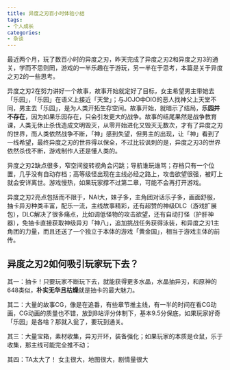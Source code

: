 ```yaml
---
title: 异度之刃百小时体验小结
tags:
- 个人成长
categories:
- 杂谈
---
```




最近两个月，玩了数百小时的异度之刃，昨天完成了异度之刃2和异度之刃3的通关，学而不思则罔，游戏的一半乐趣在于游玩，另一半在于思考，本篇是关于异度之刃2的一些思考。

异度之刃2在努力讲好一个故事，故事开始就定好了目标，女主希望男主带她去「乐园」，「乐园」在语义上接近「天堂」；与JOJO中DIO的恶人找神父上天堂不同，男主去「乐园」，是为人类开拓生存空间。故事开始，就暗示了结局，**乐园并不存在**，因为如果乐园存在，只会引发更大的战争。故事的结尾果然是战争教育课，人类无休止杀伐造成文明毁灭，从零开始进化又毁灭无数次，才有了异度之刃的世界，而人类依然战争不断，「神」感到失望，但男主的出现，让「神」看到了一线希望，最终异度之刃的世界得以保全，不过比较讽刺的是，异度之刃3的世界依然杀伐不断，游戏制作人还是懂人类的。

异度之刃2缺点很多，窄空间旋转视角会闪跳；导航谁玩谁骂；存档只有一个位置，几乎没有自动存档；高等级怪出现在主线必经之路上，攻击欲望很强，被盯上就会安详离世。游戏慢热，如果玩家撑不过第二章，可能不会再打开游戏。

异度之刃2亮点包括而不限于，NAI大，妹子多，主角团对话乐子多，画面舒服，抽卡异刃种类丰富，配乐一流，主线故事精彩，还有超赞的神级DLC（游戏扩展包），DLC解决了很多痛点，比如调低怪物的攻击欲望，还有自动打怪（护肝神器），免抽卡直接获取神级异刃「神八」，追加挑战任务获得泳装，和异度之刃1主角团的力量，而且还送了一个独立于本体的游戏「黄金国」，相当于游戏主体的前传。

## 异度之刃2如何吸引玩家玩下去？

其一：抽卡！只要玩家不断玩下去，就能获得更多水晶，水晶抽异刃，和原神的648类似，**朴实无华且枯燥**就是抽卡的最大魅力。

其二：大量的故事CG，像是在追番，有些章节推主线，有一半的时间在看CG动画，CG动画的质量也不错，放到B站评分体制下，基本9.5分保底，如果玩家好奇「乐园」是各啥？那就入瓮了，要玩到通关。

其三：大量宝箱，素材收集，异刃开环，装备强化；如果玩家的本质是仓鼠，乐于收集，那主线可能完全推不动；

其四：TA太大了！ 女主很大，地图很大，剧情量很大



